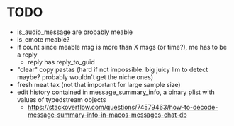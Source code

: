 # TODO

- is_audio_message are probably meable
- is_emote meable?
- if count since meable msg is more than X msgs (or time?), me has to be a reply
    - reply has reply_to_guid
- "clear" copy pastas (hard if not impossible. big juicy llm to detect maybe? probably wouldn't get the niche ones)
- fresh meat tax (not that important for large sample size)
- edit history contained in message_summary_info, a binary plist with values of typedstream objects
    - https://stackoverflow.com/questions/74579463/how-to-decode-message-summary-info-in-macos-messages-chat-db
